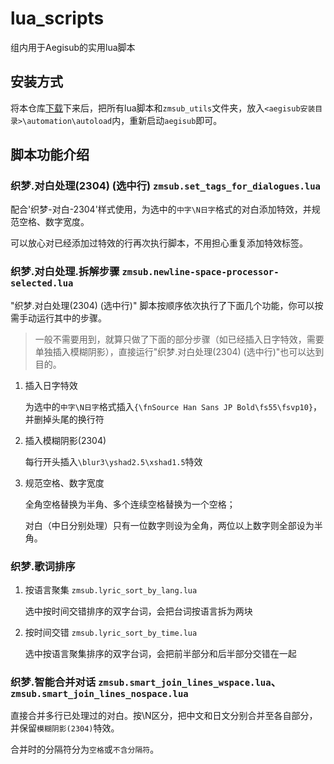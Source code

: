  # lua_scripts

组内用于Aegisub的实用lua脚本


## 安装方式

将本仓库[下载](https://github.com/zhimengsub/lua_scripts/archive/refs/heads/main.zip)下来后，把所有lua脚本和`zmsub_utils`文件夹，放入`<aegisub安装目录>\automation\autoload`内，重新启动`aegisub`即可。

## 脚本功能介绍

### 织梦.对白处理(2304) (选中行) `zmsub.set_tags_for_dialogues.lua`

配合'织梦-对白-2304'样式使用，为选中的`中字\N日字`格式的对白添加特效，并规范空格、数字宽度。

可以放心对已经添加过特效的行再次执行脚本，不用担心重复添加特效标签。

   

### 织梦.对白处理.拆解步骤 `zmsub.newline-space-processor-selected.lua`

"织梦.对白处理(2304) (选中行)" 脚本按顺序依次执行了下面几个功能，你可以按需手动运行其中的步骤。

>  一般不需要用到，就算只做了下面的部分步骤（如已经插入日字特效，需要单独插入模糊阴影），直接运行"织梦.对白处理(2304) (选中行)"也可以达到目的。

1. 插入日字特效

    为选中的`中字\N日字`格式插入`{\fnSource Han Sans JP Bold\fs55\fsvp10}`，并删掉头尾的换行符

2. 插入模糊阴影(2304)

    每行开头插入`\blur3\yshad2.5\xshad1.5`特效

3. 规范空格、数字宽度

    全角空格替换为半角、多个连续空格替换为一个空格；
    
    对白（中日分别处理）只有一位数字则设为全角，两位以上数字则全部设为半角。



### 织梦.歌词排序

 1. 按语言聚集 `zmsub.lyric_sort_by_lang.lua`

     选中按时间交错排序的双字台词，会把台词按语言拆为两块

 2. 按时间交错 `zmsub.lyric_sort_by_time.lua`

     选中按语言聚集排序的双字台词，会把前半部分和后半部分交错在一起
     
        

### 织梦.智能合并对话 `zmsub.smart_join_lines_wspace.lua`、`zmsub.smart_join_lines_nospace.lua`

直接合并多行已处理过的对白。按\N区分，把中文和日文分别合并至各自部分，并保留`模糊阴影(2304)`特效。

合并时的分隔符分为`空格`或`不含分隔符`。

